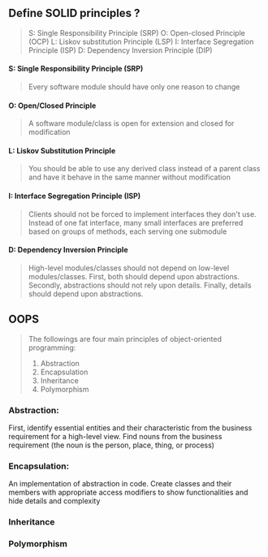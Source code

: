 ## Define SOLID principles ?

> S: Single Responsibility Principle (SRP)
> O: Open-closed Principle (OCP)
> L: Liskov substitution Principle (LSP)
> I: Interface Segregation Principle (ISP)
> D: Dependency Inversion Principle (DIP)

#### S: Single Responsibility Principle (SRP)
> Every software module should have only one reason to change

#### O: Open/Closed Principle
> A software module/class is open for extension and closed for modification

#### L: Liskov Substitution Principle
> You should be able to use any derived class instead of a parent class and have it behave in the same manner without modification

#### I: Interface Segregation Principle (ISP)
> Clients should not be forced to implement interfaces they don't use. Instead of one fat interface, many small interfaces are preferred based on groups of methods, each serving one submodule

#### D: Dependency Inversion Principle
> High-level modules/classes should not depend on low-level modules/classes. First, both should depend upon abstractions. Secondly, abstractions should not rely upon details. Finally, details should depend upon abstractions.


## OOPS

> The followings are four main principles of object-oriented programming:
> 1. Abstraction
> 2. Encapsulation
> 3. Inheritance
> 4. Polymorphism

### Abstraction: 
First, identify essential entities and their characteristic from the business requirement for a high-level view.
Find nouns from the business requirement (the noun is the person, place, thing, or process)

### Encapsulation: 
An implementation of abstraction in code. Create classes and their members with appropriate access modifiers to show functionalities and hide details and complexity

### Inheritance

### Polymorphism
